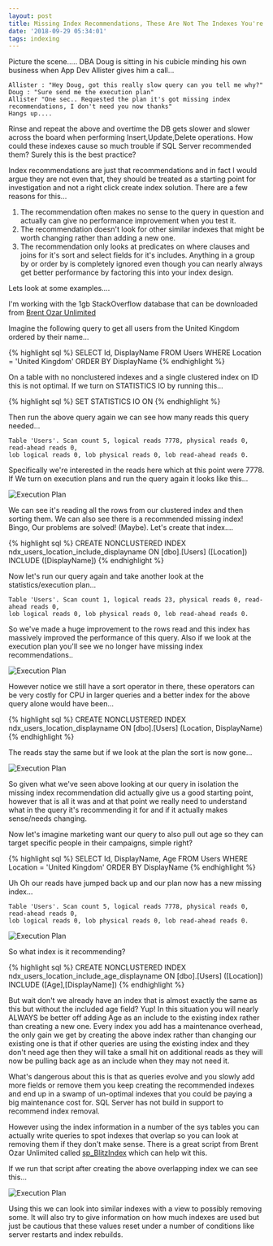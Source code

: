 ```yaml
---
layout: post
title: Missing Index Recommendations, These Are Not The Indexes You're Looking For
date: '2018-09-29 05:34:01'
tags: indexing
---
```

Picture the scene..... DBA Doug is sitting in his cubicle minding his own business when App Dev Allister gives him a call...

    Allister : "Hey Doug, got this really slow query can you tell me why?"
    Doug : "Sure send me the execution plan"
    Allister "One sec.. Requested the plan it's got missing index recommendations, I don't need you now thanks"
    Hangs up....

Rinse and repeat the above and overtime the DB gets slower and slower across the board when performing Insert,Update,Delete operations. How could these indexes cause so much trouble if SQL Server recommended them? Surely this is the best practice?

Index recommendations are just that recommendations and in fact I would argue they are not even that, they should be treated as a starting point for investigation and not a right click create index solution. There are a few reasons for this...

1. The recommendation often makes no sense to the query in question and actually can give no performance improvement when you test it.
1. The recommendation doesn't look for other similar indexes that might be worth changing rather than adding a new one.
1. The recommendation only looks at predicates on where clauses and joins for it's sort and select fields for it's includes. Anything in a group by or order by is completely ignored even though you can nearly always get better performance by factoring this into your index design.

Lets look at some examples....

 I'm working with the 1gb StackOverflow database that can be downloaded from [Brent Ozar Unlimited](https://www.brentozar.com/archive/2015/10/how-to-download-the-stack-overflow-database-via-bittorrent/)

Imagine the following query to get all users from the United Kingdom ordered by their name...

{% highlight sql %}
SELECT
  Id, DisplayName
FROM
  Users
WHERE Location = 'United Kingdom'
ORDER BY DisplayName
{% endhighlight %}

On a table with no nonclustered indexes and a single clustered index on ID this is not optimal. If we turn on STATISTICS IO by running this...

{% highlight sql %}
SET STATISTICS IO ON
{% endhighlight %}

Then run the above query again we can see how many reads this query needed...

    Table 'Users'. Scan count 5, logical reads 7778, physical reads 0, read-ahead reads 0, 
    lob logical reads 0, lob physical reads 0, lob read-ahead reads 0.

Specifically we're interested in the reads here which at this point were 7778. If We turn on execution plans and run the query again it looks like this...

![Execution Plan]({{site.url}}/content/images/2018-missing-indexes/blog1.PNG)

We can see it's reading all the rows from our clustered index and then sorting them. We can also see there is a recommended missing index! Bingo, Our problems are solved! (Maybe). Let's create that index....

{% highlight sql %}
CREATE NONCLUSTERED INDEX ndx_users_location_include_displayname
ON [dbo].[Users] ([Location])
INCLUDE ([DisplayName])
{% endhighlight %}

Now let's run our query again and take another look at the statistics/execution plan...

    Table 'Users'. Scan count 1, logical reads 23, physical reads 0, read-ahead reads 0, 
    lob logical reads 0, lob physical reads 0, lob read-ahead reads 0.

So we've made a huge improvement to the rows read and this index has massively improved the performance of this query. Also if we look at the execution plan you'll see we no longer have missing index recommendations..

![Execution Plan]({{site.url}}/content/images/2018-missing-indexes/Blog2.PNG)

However notice we still have a sort operator in there, these operators can be very costly for CPU in larger queries and a better index for the above query alone would have been...

{% highlight sql %}
CREATE NONCLUSTERED INDEX ndx_users_location_displayname
ON [dbo].[Users] (Location, DisplayName)
{% endhighlight %}

The reads stay the same but if we look at the plan the sort is now gone...

![Execution Plan]({{site.url}}/content/images/2018-missing-indexes/BlogImage3.PNG)

So given what we've seen above looking at our query in isolation the missing index recommendation did actually give us a good starting point, however that is all it was and at that point we really need to understand what in the query it's recommending it for and if it actually makes sense/needs changing.

Now let's imagine marketing want our query to also pull out age so they can target specific people in their campaigns, simple right?

{% highlight sql %}
SELECT
  Id, DisplayName, Age
FROM
  Users
WHERE Location = 'United Kingdom'
ORDER BY DisplayName
{% endhighlight %}

Uh Oh our reads have jumped back up and our plan now has a new missing index...

    Table 'Users'. Scan count 5, logical reads 7778, physical reads 0, read-ahead reads 0, 
    lob logical reads 0, lob physical reads 0, lob read-ahead reads 0.

![Execution Plan]({{site.url}}/content/images/2018-missing-indexes/blog4.PNG)

So what index is it recommending?

{% highlight sql %}
CREATE NONCLUSTERED INDEX ndx_users_location_include_age_displayname
ON [dbo].[Users] ([Location])
INCLUDE ([Age],[DisplayName])
{% endhighlight %}

But wait don't we already have an index that is almost exactly the same as this but without the included age field? Yup! In this situation you will nearly ALWAYS be better off adding Age as an include to the existing index rather than creating a new one. Every index you add has a maintenance overhead, the only gain we get by creating the above index rather than changing our existing one is that if other queries are using the existing index and they don't need age then they will take a small hit on additional reads as they will now be pulling back age as an include when they may not need it.

What's dangerous about this is that as queries evolve and you slowly add more fields or remove them you keep creating the recommended indexes and end up in a swamp of un-optimal indexes that you could be paying a big maintenance cost for. SQL Server has not build in support to recommend index removal. 

However using the index information in a number of the sys tables you can actually write queries to spot indexes that overlap so you can  look at removing them if they don't make sense. There is a great script from Brent Ozar Unlimited called [sp_BlitzIndex](https://github.com/BrentOzarULTD/SQL-Server-First-Responder-Kit) which can help wit this.

If we run that script after creating the above overlapping index we can see this...

![Execution Plan]({{site.url}}/content/images/2018-missing-indexes/blog5.PNG)

Using this we can look into similar indexes with a view to possibly removing some. It will also try to give information on how much indexes are used but just be cautious that these values reset under a number of conditions like server restarts and index rebuilds.